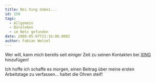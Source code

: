 ```yaml
---
title: Bei Xing dabei...
id: 156
tags:
  - Allgemein
  - Büroleben
  - im Netz gefunden
date: 2008-05-07T21:16:00.000Z
author: Fabian Wetzel
---
```


Wer will, kann mich bereits seit einiger Zeit zu seinen Kontakten bei [XING](https://www.xing.com/profile/Fabian_Wetzel2) hinzufügen!

Ich hoffe ich schaffe es morgen, einen Beitrag über meine ersten Arbeitstage zu verfassen... haltet die Ohren steif!


